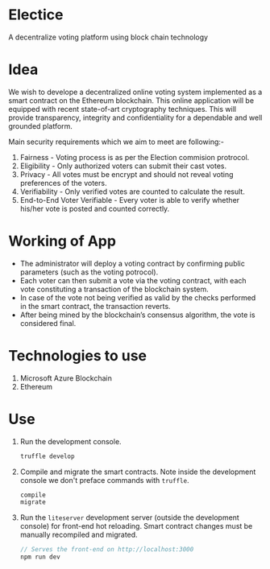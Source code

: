# Electice
A decentralize voting platform using block chain technology

# Idea
We wish to develope a decentralized online voting system implemented as a smart contract on the Ethereum blockchain. 
This online application will be equipped with recent state-of-art cryptography techniques. This will provide transparency, integrity and confidentiality for a dependable and well grounded platform.

Main security requirements which we aim to meet are following:-
1) Fairness - Voting process is as per the Election commision protrocol.
2) Eligibility - Only authorized voters can submit their cast votes.
3) Privacy - All votes must be encrypt and should not reveal voting preferences of the voters.
4) Verifiability -  Only verified votes are counted to calculate the result.
5) End-to-End Voter Verifiable - Every voter is able to verify whether his/her vote is posted and counted correctly.

# Working of App
- The administrator will deploy a voting contract by confirming public parameters (such as the voting potrocol). 
- Each voter can then submit a vote via the voting contract, with each vote constituting a transaction of the blockchain system. 
- In case of the vote not being verified as valid by the checks performed in the smart contract, the transaction reverts. 
- After being mined by the blockchain’s consensus algorithm, the vote is considered final.

# Technologies to use
 1) Microsoft Azure Blockchain 
 2) Ethereum

# Use

1. Run the development console.
    ```javascript
    truffle develop
    ```

2. Compile and migrate the smart contracts. Note inside the development console we don't preface commands with `truffle`.
    ```javascript
    compile
    migrate
    ```

3. Run the `liteserver` development server (outside the development console) for front-end hot reloading. Smart contract changes must be manually recompiled and migrated.
    ```javascript
    // Serves the front-end on http://localhost:3000
    npm run dev
    ```
